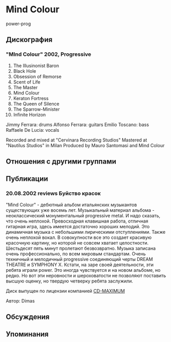 # Mind Colour

power-prog

## Дискография

### "MInd Colour" 2002, Progressive

1. The Illusinonist Baron 
2. Black Hole 
3. Obsession of Remorse 
4. Scent of Life 
5. The Master  
6. Mind Colour 
7. Keraton Fortress 
8. The Queen of Silence 
9. The Sparrow-Minister 
10. Infinite Horizon 


Jimmy Ferrara: drums
Alfonso Ferrara: guitars 
Emilio Toscano: bass
Raffaele De Lucia: vocals


Recorded and mixed at "Cervinara Recording Studios"
Mastered at "Nautilus Studios" in Milan
Produced by Mauro Santomasi and Mind Colour




## Отношения с другими группами


## Публикации

### 20.08.2002 reviews Буйство красок

<p>"Mind Colour" - дебютный альбом итальянских музыкантов существующих уже восемь лет. Музыкальный материал альбома - неоклассический монументальный progressive metal. И надо сказать, что очень неплохой. Превосходная клавишная работа, отличная гитарная игра, здесь имеется достаточно хороших мелодий. Это динамичная музыка с небольшими лирическими отступлениями. Также очень неплохой вокал. В совокупности все это создает красивую красочную картину, но которой не совсем хватает целостности. Шестьдесят пять минут пролетают безвозвратно. Музыка записана очень профессионально, по всем мировым стандартам. Очень техничный и мелодичный progressive соединяющий черты DREAM THEATRE и SYMPHONY X. Кстати, на заре своей деятельности, эти ребята играли power. Это иногда чувствуется и на новом альбоме, но редко. Но вот эти неровности и шероховатости не позволяют поставить высшую оценку, но твердую четверку ребята заслужили.</p>
<p> Диск выпущен по лицензии компанией <A HREF="http://www.cd-maximum.ru">CD-MAXIMUM</A></p>

Автор: Dimas


## Обсуждения


## Упоминания

